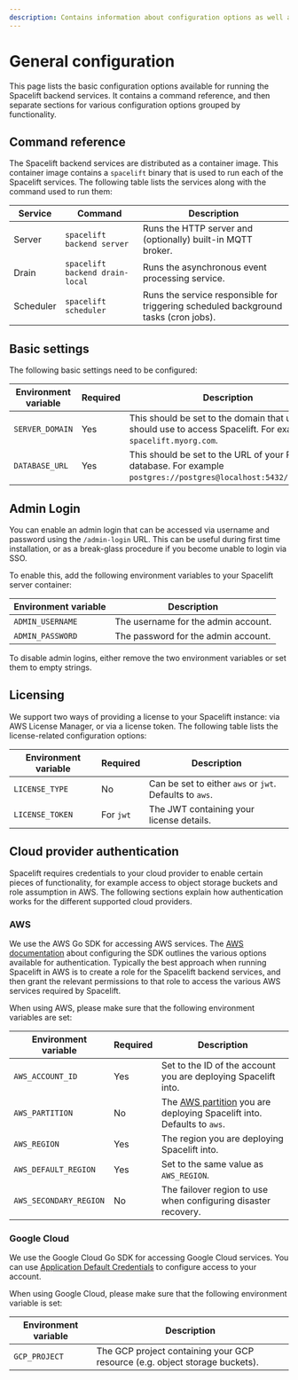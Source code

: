 ```yaml
---
description: Contains information about configuration options as well as the commands available for running Spacelift.
---
```


# General configuration

This page lists the basic configuration options available for running the Spacelift backend services. It contains a command reference, and then separate sections for various configuration options grouped by functionality.

## Command reference

The Spacelift backend services are distributed as a container image. This container image contains a `spacelift` binary that is used to run each of the Spacelift services. The following table lists the services along with the command used to run them:

| Service   | Command                         | Description                                                                         |
| --------- | ------------------------------- | ----------------------------------------------------------------------------------- |
| Server    | `spacelift backend server`      | Runs the HTTP server and (optionally) built-in MQTT broker.                         |
| Drain     | `spacelift backend drain-local` | Runs the asynchronous event processing service.                                     |
| Scheduler | `spacelift scheduler`           | Runs the service responsible for triggering scheduled background tasks (cron jobs). |

## Basic settings

The following basic settings need to be configured:

| Environment variable | Required | Description                                                                                                         |
| -------------------- | -------- | ------------------------------------------------------------------------------------------------------------------- |
| `SERVER_DOMAIN`      | Yes      | This should be set to the domain that users should use to access Spacelift. For example `spacelift.myorg.com`.      |
| `DATABASE_URL`       | Yes      | This should be set to the URL of your Postgres database. For example `postgres://postgres@localhost:5432/postgres`. |

## Admin Login

You can enable an admin login that can be accessed via username and password using the `/admin-login` URL. This can be useful during first time installation, or as a break-glass procedure if you become unable to login via SSO.

To enable this, add the following environment variables to your Spacelift server container:

| Environment variable | Description                         |
| -------------------- | ----------------------------------- |
| `ADMIN_USERNAME`     | The username for the admin account. |
| `ADMIN_PASSWORD`     | The password for the admin account. |

To disable admin logins, either remove the two environment variables or set them to empty strings.

## Licensing

We support two ways of providing a license to your Spacelift instance: via AWS License Manager, or via a license token. The following table lists the license-related configuration options:

| Environment variable | Required  | Description                                             |
| -------------------- | --------- | ------------------------------------------------------- |
| `LICENSE_TYPE`       | No        | Can be set to either `aws` or `jwt`. Defaults to `aws`. |
| `LICENSE_TOKEN`      | For `jwt` | The JWT containing your license details.                |

## Cloud provider authentication

Spacelift requires credentials to your cloud provider to enable certain pieces of functionality, for example access to object storage buckets and role assumption in AWS. The following sections explain how authentication works for the different supported cloud providers.

### AWS

We use the AWS Go SDK for accessing AWS services. The [AWS documentation](https://docs.aws.amazon.com/sdk-for-go/v1/developer-guide/configuring-sdk.html) about configuring the SDK outlines the various options available for authentication. Typically the best approach when running Spacelift in AWS is to create a role for the Spacelift backend services, and then grant the relevant permissions to that role to access the various AWS services required by Spacelift.

When using AWS, please make sure that the following environment variables are set:

| Environment variable   | Required | Description                                                                                                                                    |
| ---------------------- | -------- | ---------------------------------------------------------------------------------------------------------------------------------------------- |
| `AWS_ACCOUNT_ID`       | Yes      | Set to the ID of the account you are deploying Spacelift into.                                                                                 |
| `AWS_PARTITION`        | No       | The [AWS partition](https://docs.aws.amazon.com/IAM/latest/UserGuide/reference-arns.html) you are deploying Spacelift into. Defaults to `aws`. |
| `AWS_REGION`           | Yes      | The region you are deploying Spacelift into.                                                                                                   |
| `AWS_DEFAULT_REGION`   | Yes      | Set to the same value as `AWS_REGION`.                                                                                                         |
| `AWS_SECONDARY_REGION` | No       | The failover region to use when configuring disaster recovery.                                                                                 |

### Google Cloud

We use the Google Cloud Go SDK for accessing Google Cloud services. You can use [Application Default Credentials](https://cloud.google.com/docs/authentication/client-libraries) to configure access to your account.

When using Google Cloud, please make sure that the following environment variable is set:

| Environment variable | Description                                                                 |
| -------------------- | --------------------------------------------------------------------------- |
| `GCP_PROJECT`        | The GCP project containing your GCP resource (e.g. object storage buckets). |
